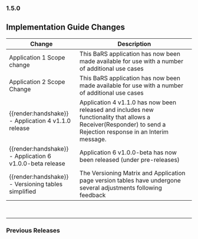 ### 1.5.0

## Implementation Guide Changes

| Change                                | Description                                                                                             |
|---------------------------------------|---------------------------------------------------------------------------------------------------------|
| Application 1 Scope change            | This BaRS application has now been made available for use with a number of additional use cases         |
| Application 2 Scope Change            | This BaRS application has now been made available for use with a number of additional use cases         |
| <div class="imgHandshake">{{render:handshake}}</div> - Application 4 v1.1.0 release     | Application 4 v1.1.0 has now been released and includes new functionality that allows a Receiver(Responder) to send a Rejection response in an Interim message.                   |
| <div class="imgHandshake">{{render:handshake}}</div> - Application 6 v1.0.0-beta release     | Application 6 v1.0.0-beta has now been released (under pre-releases)                   |
| <div class="imgHandshake">{{render:handshake}}</div> - Versioning tables simplified     | The Versioning Matrix and Application page version tables have undergone several adjustments following feedback  |

<br>
<hr>

### Previous Releases
